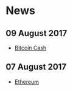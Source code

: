 # News

## 09 August 2017
* [Bitcoin Cash](bitcoin_cash_09-08-17.md)

## 07 August 2017
* [Ethereum](ethereum_07-08-17.md)
